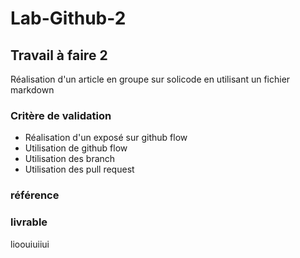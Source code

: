 # Lab-Github-2


## Travail à faire 2 

 Réalisation d'un article en groupe sur solicode en utilisant un fichier markdown 

### Critère de validation

- Réalisation d'un exposé sur github flow
- Utilisation de github flow
- Utilisation des branch
- Utilisation des pull request
### référence 
### livrable 
lioouiuiiui